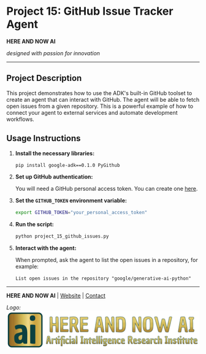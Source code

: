 # Project 15: GitHub Issue Tracker Agent

**HERE AND NOW AI**

*designed with passion for innovation*

---

## Project Description

This project demonstrates how to use the ADK's built-in GitHub toolset to create an agent that can interact with GitHub. The agent will be able to fetch open issues from a given repository. This is a powerful example of how to connect your agent to external services and automate development workflows.

## Usage Instructions

1.  **Install the necessary libraries:**

    ```bash
    pip install google-adk==0.1.0 PyGithub
    ```

2.  **Set up GitHub authentication:**

    You will need a GitHub personal access token. You can create one [here](https://docs.github.com/en/authentication/keeping-your-account-and-data-secure/creating-a-personal-access-token).

3.  **Set the `GITHUB_TOKEN` environment variable:**

    ```bash
    export GITHUB_TOKEN="your_personal_access_token"
    ```

4.  **Run the script:**

    ```bash
    python project_15_github_issues.py
    ```

5.  **Interact with the agent:**

    When prompted, ask the agent to list the open issues in a repository, for example:

    ```
    List open issues in the repository "google/generative-ai-python"
    ```

---

**HERE AND NOW AI** | [Website](https://hereandnowai.com) | [Contact](mailto:info@hereandnowai.com)

*Logo: ![[Logo]](https://raw.githubusercontent.com/hereandnowai/images/refs/heads/main/logos/HNAI%20Title%20-Teal%20%26%20Golden%20Logo%20-%20DESIGN%203%20-%20Raj-07.png)*
